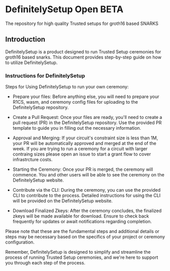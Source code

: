 # DefinitelySetup Open BETA
The repository for high quality Trusted setups for groth16 based SNARKS


## Introduction
DefinitelySetup is a product designed to run Trusted Setup ceremonies for groth16 based snarks. This document provides step-by-step guide on how to utilize DefinitelySetup.

### Instructions for DefinitelySetup 

Steps for Using DefinitelySetup to run your own ceremony:

- Prepare your files: Before anything else, you will need to prepare your R1CS, wasm, and ceremony config files for uploading to the DefinitelySetup repository.

- Create a Pull Request: Once your files are ready, you'll need to create a pull request (PR) in the DefinitelySetup repository. Use the provided PR template to guide you in filling out the necessary information.

- Approval and Merging: If your circuit's constraint size is less than 1M, your PR will be automatically approved and merged at the end of the week. If you are trying to run a ceremony for a circuit with larger contraing sizes please open an issue to start a grant flow to cover infrastrcture costs.

- Starting the Ceremony: Once your PR is merged, the ceremony will commence. You and other users will be able to see the ceremony on the DefinitelySetup website.

- Contribute via the CLI: During the ceremony, you can use the provided CLI to contribute to the process. Detailed instructions for using the CLI will be provided on the DefinitelySetup website.

- Download Finalized Zkeys: After the ceremony concludes, the finalized zkeys will be made available for download. Ensure to check back frequently for updates or await notifications regarding completion.

Please note that these are the fundamental steps and additional details or steps may be necessary based on the specifics of your project or ceremony configuration.

Remember, DefinitelySetup is designed to simplify and streamline the process of running Trusted Setup ceremonies, and we're here to support you through each step of the process.

